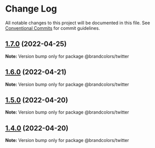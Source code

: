# Change Log

All notable changes to this project will be documented in this file.
See [Conventional Commits](https://conventionalcommits.org) for commit guidelines.

## [1.7.0](https://github.com/allegorylabs/brandcolors/compare/v1.6.0...v1.7.0) (2022-04-25)

**Note:** Version bump only for package @brandcolors/twitter






## [1.6.0](https://github.com/allegorylabs/brandcolors/compare/v1.5.0...v1.6.0) (2022-04-21)

**Note:** Version bump only for package @brandcolors/twitter





## [1.5.0](https://github.com/allegorylabs/brandcolors/compare/v1.4.0...v1.5.0) (2022-04-20)

**Note:** Version bump only for package @brandcolors/twitter





## [1.4.0](https://github.com/allegorylabs/brandcolors/compare/v1.3.0...v1.4.0) (2022-04-20)

**Note:** Version bump only for package @brandcolors/twitter
